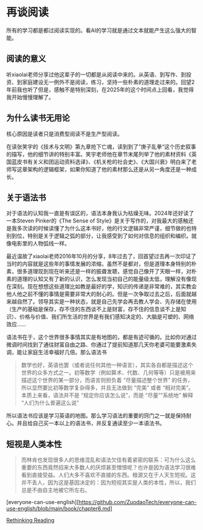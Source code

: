# 再谈阅读

所有的学习都是都过阅读实现的。看AI的学习就是通过文本就能产生这么强大的智能。

## 阅读的意义

听xiaolai老师分享过他这辈子的一切都是从阅读中来的。从英语、到写作、到投资、到家庭建设无一例外不是阅读，练习，坚持一些朴素的道理走过来的。回望2年前我也听了但是，感触不是特别深刻，在2025年的这个时间点上回看，我觉得我开始慢慢理解了。

## 为什么读书无用论

核心原因是读者只是消费型阅读不是生产型阅读。

在读张笑宇的《技术与文明》第九章抢下亡魂，读到到了”庚子乱拳“这个历史叙事的描写，他的细节讲的特别丰富。笑宇老师他在章节末尾列举了他的素材资料《英国蓝皮书有关义和团运动资料选译》、《机关枪的社会史》、《大国兴衰》明白来了老师写这章架构的逻辑框架，如果你知道了他的素材那么还是从另一角度还是一种成长。

## 关于语法书

对于语法的认知我一直是有误区的，语法本身我认为枯燥无味。2024年还好读了一本Steven Pinker的《The Sense of Style》是关于写作的，对我最大的感触还是我多次读的时候读懂了为什么这本书好，他的行文逻辑非常严谨，细节做的也特别到位，特别是关于逻辑之弧的部分，让我感受到了如何对信息的组织和编织。就像电影里的人物弧线一样。

最近温故了xiaolai老师2016年10月的分享，8年过去了，回首望过去再一次印证了当时的内容就是这些年的事情发展的浓缩，虽然不是都对，但是道理本身特别的朴素，很多道理现到现在听来还是一样的振聋发聩，感觉自己像开了天眼一样，对朴素的道理的认知又有了新的认识，怎么发现当初自己的能量级太低，理解没有像现在深刻。现在想想这些道理比如教是最好的学，知识的传递是非常难的，其实教会他人他之前不懂的事情是需要非常大的耐心的。但是一次争取过去之后，后面就越来越自然了。领导其实是一种状态，就是自己先学会再去教人学会、先存储在使用（生产的基础是保存，存不住的东西谈不上是财富，存不住的信息谈不上是知识）、价格与价值、我们所生活的世界是有我们感知决定的、大脑是可塑的、网络效应……

语法书在于，这个世界很多事情其实是有地图的，都是有迹可循的。比如你对通过微调时间找到了通往财富自由之路、你通过了提前知道那几天你老婆可能要激素失调，能让家庭生活幸福好几倍。那么语法书

> 数学也好，英语也罢（或者说任何其他一种语言），其实各自都是描述这个世界的众多方式之一。初等数学（例如算术、代数、几何等等）只是被用来描述这个世界的某一部分，而语言则担负着 “尽量描述整个世界” 的任务，所以显然要比初等数学复杂得多，并且无法做到 “完美” 或者 “相对完美”。本质上来看，语法并不是 “规定你应该怎么说”，而是 “尽量”“系统地” 解释 “人们为什么普遍这么说”

所以语法书应该是学习英语的地图。那么学习语法的重要的窍门之一就是保持耐心。并且给自己买一本以上的语法书，并反复通读至少一本语法书。

## 短视是人类本性

> 而林肯也发现很多人的思维混乱和语法欠佳有着紧密的联系：可为什么这么重要的东西竟然招来大多数人的厌烦甚至憎恨呢？也许是因为语法学习很难看到直接受益。人们大多不喜欢不直接的东西。根源又在于人天生短视。这并不丢人，因为这是基因决定的：因为短视其实是人类的本性，所以，我们总是不由自主地被它所左右。



[everyone-can-use-english][https://github.com/ZuodaoTech/everyone-can-use-english/blob/main/book/chapter6.md]

[Rethinking Reading](https://www.aft.org/ae/winter2024-2025/catts_kamhi)



